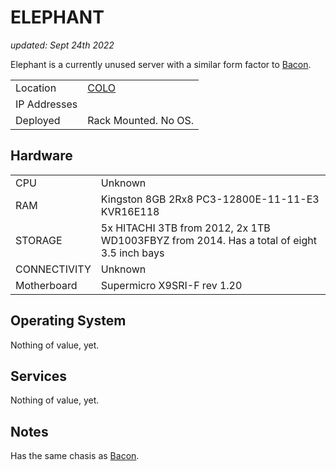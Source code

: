 # ELEPHANT

_updated: Sept 24th 2022_ 

Elephant is a currently unused server with a similar form factor to [Bacon](./bacon.md). 

| | |
| :--- | :--- |
| Location | [COLO](../racks.md#colo)
| IP Addresses | 
| Deployed | Rack Mounted. No OS.

## Hardware

| | |
| :--- | :--- |
| CPU | Unknown 
| RAM | Kingston 8GB 2Rx8 PC3-12800E-11-11-E3 KVR16E118
| STORAGE | 5x HITACHI 3TB from 2012, 2x 1TB WD1003FBYZ from 2014. Has a total of eight 3.5 inch bays
| CONNECTIVITY | Unknown
| Motherboard | Supermicro X9SRI-F rev 1.20

## Operating System

Nothing of value, yet.

## Services

Nothing of value, yet.

## Notes

Has the same chasis as [Bacon](./bacon.md).
